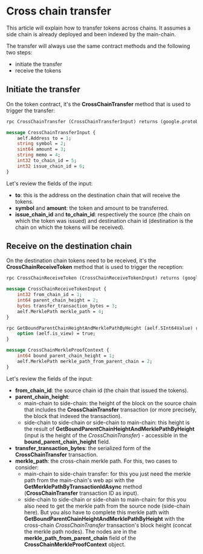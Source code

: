 # Cross chain transfer

This article will explain how to transfer tokens across chains. It assumes a side chain is already deployed and been indexed by the main-chain.

The transfer will always use the same contract methods and the following two steps:
- initiate the transfer
- receive the tokens

## Initiate the transfer

On the token contract, it's the **CrossChainTransfer** method that is used to trigger the transfer:

```protobuf
rpc CrossChainTransfer (CrossChainTransferInput) returns (google.protobuf.Empty) { }

message CrossChainTransferInput {
    aelf.Address to = 1; 
    string symbol = 2;
    sint64 amount = 3;
    string memo = 4;
    int32 to_chain_id = 5; 
    int32 issue_chain_id = 6;
}
```

Let's review the fields of the input:
- **to**: this is the address on the destination chain that will receive the tokens.
- **symbol** and **amount**: the token and amount to be transferred.
- **issue_chain_id** and **to_chain_id**: respectively the source (the chain on which the token was issued) and destination chain id (destination is the chain on which the tokens will be received).

## Receive on the destination chain

On the destination chain tokens need to be received, it's the **CrossChainReceiveToken** method that is used to trigger the reception:

```protobuf
rpc CrossChainReceiveToken (CrossChainReceiveTokenInput) returns (google.protobuf.Empty) { }

message CrossChainReceiveTokenInput {
    int32 from_chain_id = 1;
    int64 parent_chain_height = 2;
    bytes transfer_transaction_bytes = 3;
    aelf.MerklePath merkle_path = 4;
}

rpc GetBoundParentChainHeightAndMerklePathByHeight (aelf.SInt64Value) returns (CrossChainMerkleProofContext) {
    option (aelf.is_view) = true;
}

message CrossChainMerkleProofContext {
    int64 bound_parent_chain_height = 1;
    aelf.MerklePath merkle_path_from_parent_chain = 2;
}
```

Let's review the fields of the input:
- **from_chain_id**: the source chain id (the chain that issued the tokens).
- **parent_chain_height**: 
  - main-chain to side-chain: the height of the block on the source chain that includes the **CrossChainTransfer** transaction (or more precisely, the block that indexed the transaction).
  - side-chain to side-chain or side-chain to main-chain: this height is the result of **GetBoundParentChainHeightAndMerklePathByHeight** (input is the height of the *CrossChainTransfer*) - accessible in the **bound_parent_chain_height** field.
- **transfer_transaction_bytes**: the serialized form of the **CrossChainTransfer** transaction.
- **merkle_path**: the cross-chain merkle path. For this, two cases to consider:
  - main-chain to side-chain transfer: for this you just need the merkle path from the main-chain's web api with the **GetMerklePathByTransactionIdAsync** method (**CrossChainTransfer** transaction ID as input).
  - side-chain to side-chain or side-chain to main-chain: for this you also need to get the merkle path from the source node (side-chain here). But you also have to complete this merkle path with **GetBoundParentChainHeightAndMerklePathByHeight** with the cross-chain *CrossChainTransfer* transaction's block height (concat the merkle path nodes). The nodes are in the **merkle_path_from_parent_chain** field of the **CrossChainMerkleProofContext** object.